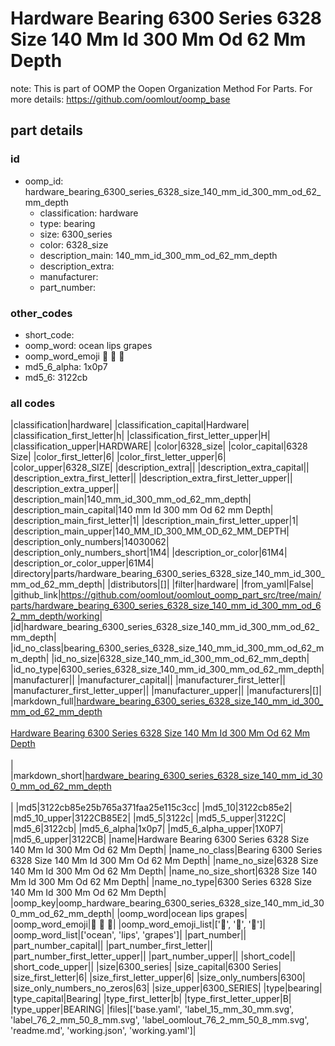 # Hardware Bearing 6300 Series 6328 Size 140 Mm Id 300 Mm Od 62 Mm Depth  

note: This is part of OOMP the Oopen Organization Method For Parts. For more details: https://github.com/oomlout/oomp_base

##  part details





### id
* oomp_id: hardware_bearing_6300_series_6328_size_140_mm_id_300_mm_od_62_mm_depth
  * classification: hardware
  * type: bearing
  * size: 6300_series
  * color: 6328_size
  * description_main: 140_mm_id_300_mm_od_62_mm_depth
  * description_extra: 
  * manufacturer: 
  * part_number: 

### other_codes
* short_code: 
* oomp_word: ocean lips grapes
* oomp_word_emoji :ocean: :lips: :grapes:
* md5_6_alpha: 1x0p7
* md5_6: 3122cb

### all codes 
|classification|hardware|
|classification_capital|Hardware|
|classification_first_letter|h|
|classification_first_letter_upper|H|
|classification_upper|HARDWARE|
|color|6328_size|
|color_capital|6328 Size|
|color_first_letter|6|
|color_first_letter_upper|6|
|color_upper|6328_SIZE|
|description_extra||
|description_extra_capital||
|description_extra_first_letter||
|description_extra_first_letter_upper||
|description_extra_upper||
|description_main|140_mm_id_300_mm_od_62_mm_depth|
|description_main_capital|140 mm Id 300 mm Od 62 mm Depth|
|description_main_first_letter|1|
|description_main_first_letter_upper|1|
|description_main_upper|140_MM_ID_300_MM_OD_62_MM_DEPTH|
|description_only_numbers|14030062|
|description_only_numbers_short|1M4|
|description_or_color|61M4|
|description_or_color_upper|61M4|
|directory|parts/hardware_bearing_6300_series_6328_size_140_mm_id_300_mm_od_62_mm_depth|
|distributors|[]|
|filter|hardware|
|from_yaml|False|
|github_link|https://github.com/oomlout/oomlout_oomp_part_src/tree/main/parts/hardware_bearing_6300_series_6328_size_140_mm_id_300_mm_od_62_mm_depth/working|
|id|hardware_bearing_6300_series_6328_size_140_mm_id_300_mm_od_62_mm_depth|
|id_no_class|bearing_6300_series_6328_size_140_mm_id_300_mm_od_62_mm_depth|
|id_no_size|6328_size_140_mm_id_300_mm_od_62_mm_depth|
|id_no_type|6300_series_6328_size_140_mm_id_300_mm_od_62_mm_depth|
|manufacturer||
|manufacturer_capital||
|manufacturer_first_letter||
|manufacturer_first_letter_upper||
|manufacturer_upper||
|manufacturers|[]|
|markdown_full|[hardware_bearing_6300_series_6328_size_140_mm_id_300_mm_od_62_mm_depth](https://github.com/oomlout/oomlout_oomp_part_src/tree/main/parts/hardware_bearing_6300_series_6328_size_140_mm_id_300_mm_od_62_mm_depth/working)<br>[](https://github.com/oomlout/oomlout_oomp_part_src/tree/main/parts/hardware_bearing_6300_series_6328_size_140_mm_id_300_mm_od_62_mm_depth/working)<br>[Hardware Bearing 6300 Series 6328 Size 140 Mm Id 300 Mm Od 62 Mm Depth](https://github.com/oomlout/oomlout_oomp_part_src/tree/main/parts/hardware_bearing_6300_series_6328_size_140_mm_id_300_mm_od_62_mm_depth/working)<br><br>|
|markdown_short|[hardware_bearing_6300_series_6328_size_140_mm_id_300_mm_od_62_mm_depth](https://github.com/oomlout/oomlout_oomp_part_src/tree/main/parts/hardware_bearing_6300_series_6328_size_140_mm_id_300_mm_od_62_mm_depth/working)<br><br>|
|md5|3122cb85e25b765a371faa25e115c3cc|
|md5_10|3122cb85e2|
|md5_10_upper|3122CB85E2|
|md5_5|3122c|
|md5_5_upper|3122C|
|md5_6|3122cb|
|md5_6_alpha|1x0p7|
|md5_6_alpha_upper|1X0P7|
|md5_6_upper|3122CB|
|name|Hardware Bearing 6300 Series 6328 Size 140 Mm Id 300 Mm Od 62 Mm Depth|
|name_no_class|Bearing 6300 Series 6328 Size 140 Mm Id 300 Mm Od 62 Mm Depth|
|name_no_size|6328 Size 140 Mm Id 300 Mm Od 62 Mm Depth|
|name_no_size_short|6328 Size 140 Mm Id 300 Mm Od 62 Mm Depth|
|name_no_type|6300 Series 6328 Size 140 Mm Id 300 Mm Od 62 Mm Depth|
|oomp_key|oomp_hardware_bearing_6300_series_6328_size_140_mm_id_300_mm_od_62_mm_depth|
|oomp_word|ocean lips grapes|
|oomp_word_emoji|:ocean: :lips: :grapes:|
|oomp_word_emoji_list|[':ocean:', ':lips:', ':grapes:']|
|oomp_word_list|['ocean', 'lips', 'grapes']|
|part_number||
|part_number_capital||
|part_number_first_letter||
|part_number_first_letter_upper||
|part_number_upper||
|short_code||
|short_code_upper||
|size|6300_series|
|size_capital|6300 Series|
|size_first_letter|6|
|size_first_letter_upper|6|
|size_only_numbers|6300|
|size_only_numbers_no_zeros|63|
|size_upper|6300_SERIES|
|type|bearing|
|type_capital|Bearing|
|type_first_letter|b|
|type_first_letter_upper|B|
|type_upper|BEARING|
|files|['base.yaml', 'label_15_mm_30_mm.svg', 'label_76_2_mm_50_8_mm.svg', 'label_oomlout_76_2_mm_50_8_mm.svg', 'readme.md', 'working.json', 'working.yaml']|
